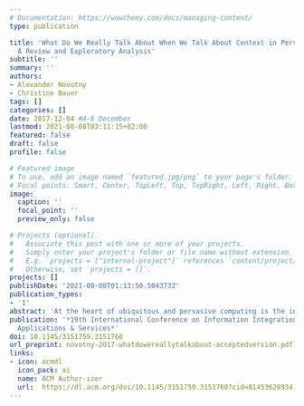 ```yaml
---
# Documentation: https://wowchemy.com/docs/managing-content/
type: publication

title: 'What Do We Really Talk About When We Talk About Context in Pervasive Computing:
  A Review and Exploratory Analysis'
subtitle: ''
summary: ''
authors:
- Alexander Novotny
- Christine Bauer
tags: []
categories: []
date: 2017-12-04 #4-6 December
lastmod: 2021-08-08T03:11:15+02:00
featured: false
draft: false
profile: false

# Featured image
# To use, add an image named `featured.jpg/png` to your page's folder.
# Focal points: Smart, Center, TopLeft, Top, TopRight, Left, Right, BottomLeft, Bottom, BottomRight.
image:
  caption: ''
  focal_point: ''
  preview_only: false

# Projects (optional).
#   Associate this post with one or more of your projects.
#   Simply enter your project's folder or file name without extension.
#   E.g. `projects = ["internal-project"]` references `content/project/deep-learning/index.md`.
#   Otherwise, set `projects = []`.
projects: []
publishDate: '2021-08-08T01:13:50.504373Z'
publication_types:
- '1'
abstract: 'At the heart of ubiquitous and pervasive computing is the integration of semantically rich contextual information into systems that intelligently adapt their behavior to the context. This paper presents an analysis of the contextual elements considered in the scientific discourse on pervasive computing. To support researchers with positioning their work, this paper explores how well the facets of context are represented and which context el- ements are particularly important in specific application domains, such as healthcare or traffic. Results suggest that context elements are considered diversely among domains. Context spreads across a long tail of heterogeneous, rather specific context elements. Potential factors explaining this high diversity relate to sensor technology, structure of context information as well as purposes and design of context-aware systems.'
publication: '*19th International Conference on Information Integration and Web-based
  Applications & Services*'
doi: 10.1145/3151759.3151760
url_preprint: novotny-2017-whatdowereallytalkabout-acceptedversion.pdf
links: 
- icon: acmdl
  icon_pack: ai
  name: ACM Author-izer
  url:  https://dl.acm.org/doi/10.1145/3151759.3151760?cid=81453628934
---
```

